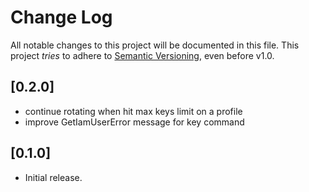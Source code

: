 # Change Log

All notable changes to this project will be documented in this file.
This project *tries* to adhere to [Semantic Versioning](http://semver.org/), even before v1.0.

## [0.2.0]
- continue rotating when hit max keys limit on a profile
- improve GetIamUserError message for key command

## [0.1.0]
- Initial release.
